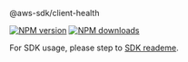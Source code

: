 @aws-sdk/client-health

[![NPM version](https://img.shields.io/npm/v/@aws-sdk/client-health/preview.svg)](https://www.npmjs.com/package/@aws-sdk/client-health)
[![NPM downloads](https://img.shields.io/npm/dm/@aws-sdk/client-health.svg)](https://www.npmjs.com/package/@aws-sdk/client-health)

For SDK usage, please step to [SDK reademe](https://github.com/aws/aws-sdk-js-v3).
